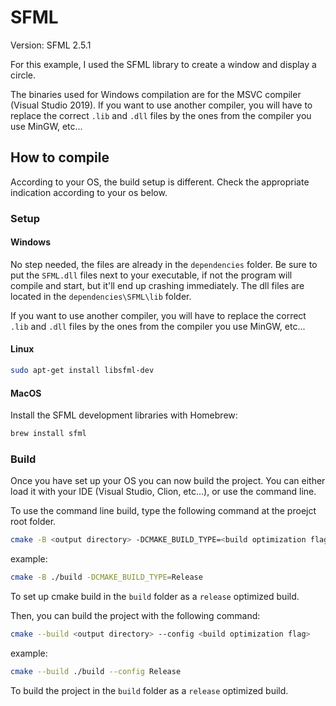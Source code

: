 # SFML

Version: SFML 2.5.1

For this example, I used the SFML library to create a window and display a circle.

The binaries used for Windows compilation are for the MSVC compiler (Visual Studio 2019). If you want to use another
compiler, you will have to replace the correct `.lib` and `.dll` files by the ones from the compiler you use MinGW,
etc...

## How to compile

According to your OS, the build setup is different. Check the appropriate indication according to your os below.

### Setup

#### Windows

No step needed, the files are already in the `dependencies` folder.
Be sure to put the `SFML.dll` files next to your executable, if not the program will compile and start, but it'll end up
crashing immediately. The dll files are located in the `dependencies\SFML\lib` folder.

If you want to use another compiler, you will have to replace the correct `.lib` and `.dll` files by the ones from the
compiler you use MinGW, etc...

#### Linux

```bash
sudo apt-get install libsfml-dev
```

#### MacOS

Install the SFML development libraries with Homebrew:

```bash
brew install sfml
```

### Build

Once you have set up your OS you can now build the project.
You can either load it with your IDE (Visual Studio, Clion, etc...), or use the command line.

To use the command line build, type the following command at the proejct root folder.

```bash
cmake -B <output directory> -DCMAKE_BUILD_TYPE=<build optimization flag>
```

example:

```bash
cmake -B ./build -DCMAKE_BUILD_TYPE=Release
```

To set up cmake build in the `build` folder as a `release` optimized build.

Then, you can build the project with the following command:

```bash
cmake --build <output directory> --config <build optimization flag>
```

example:

```bash
cmake --build ./build --config Release
```

To build the project in the `build` folder as a `release` optimized build.

